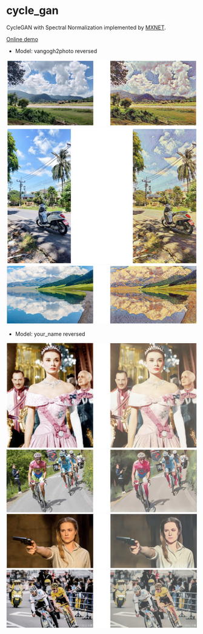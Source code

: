 # cycle_gan
CycleGAN with Spectral Normalization implemented by [MXNET](https://mxnet.incubator.apache.org/).

[Online demo](https://ufownl.github.io/cycle_gan?server=https%3A%2F%2Fcrypto0.rangerufo.site)

* Model: vangogh2photo reversed

![p1](/docs/p1.png)
![p2](/docs/p2.png)
![p3](/docs/p3.png)

* Model: your_name reversed

![p4](/docs/p4.png)
![p5](/docs/p5.png)
![p6](/docs/p6.png)
![p7](/docs/p7.png)
